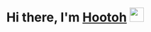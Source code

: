 
<h1 align="center">Hi there, I'm <a href="https://www.blackcater.win/" target="_blank">Hootoh</a> <img
src="https://github.com/blackcater/blackcater/raw/main/images/Hi.gif" height="32" /></h1>

<br />


